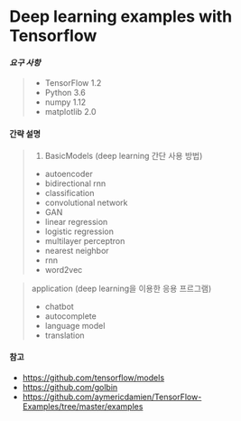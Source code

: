 # Deep learning examples with Tensorflow

#### *요구 사항*
>  * TensorFlow 1.2
>  * Python 3.6
>  * numpy 1.12
>  * matplotlib 2.0

#### 간략 설명

> 01. BasicModels (deep learning 간단 사용 방법)
> * autoencoder
> * bidirectional rnn
> * classification
> * convolutional network
> * GAN
> * linear regression
> * logistic regression
> * multilayer perceptron
> * nearest neighbor
> * rnn
> * word2vec

> application (deep learning을 이용한 응용 프르그램)
> * chatbot
> * autocomplete
> * language model
> * translation 

#### 참고
* <https://github.com/tensorflow/models>
* <https://github.com/golbin>
* <https://github.com/aymericdamien/TensorFlow-Examples/tree/master/examples>